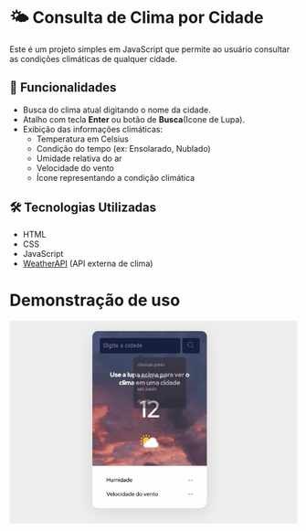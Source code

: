 # 🌤️ Consulta de Clima por Cidade

Este é um projeto simples em JavaScript que permite ao usuário consultar as condições climáticas de qualquer cidade.

## 📌 Funcionalidades

- Busca do clima atual digitando o nome da cidade.
- Atalho com tecla **Enter** ou botão de **Busca**(Icone de Lupa).
- Exibição das informações climáticas:
  - Temperatura em Celsius
  - Condição do tempo (ex: Ensolarado, Nublado)
  - Umidade relativa do ar
  - Velocidade do vento
  - Ícone representando a condição climática

## 🛠️ Tecnologias Utilizadas

- HTML
- CSS
- JavaScript
- [WeatherAPI](https://www.weatherapi.com/) (API externa de clima)

# Demonstração de uso

<img src="./src/imagem/Animação.gif" alt="App de previsão do tempo">
